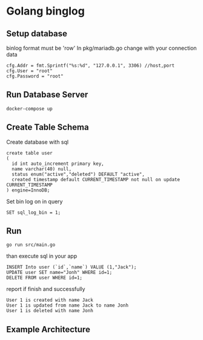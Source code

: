 # Golang binglog

## Setup database
binlog format must be 'row' In pkg/mariadb.go change with your connection data
```
cfg.Addr = fmt.Sprintf("%s:%d", "127.0.0.1", 3306) //host,port
cfg.User = "root"
cfg.Password = "root"
```
## Run Database Server
```
docker-compose up
```

## Create Table Schema
Create database with sql
```
create table user
(
  id int auto_increment primary key,
  name varchar(40) null,
  status enum("active","deleted") DEFAULT "active",
  created timestamp default CURRENT_TIMESTAMP not null on update CURRENT_TIMESTAMP
) engine=InnoDB;
```
Set bin log on in query
```
SET sql_log_bin = 1;
```

## Run
```
go run src/main.go
```
than execute sql in your app
```
INSERT Into user (`id`,`name`) VALUE (1,"Jack");
UPDATE user SET name="Jonh" WHERE id=1;
DELETE FROM user WHERE id=1;

```

report if finish and successfully
```
User 1 is created with name Jack
User 1 is updated from name Jack to name Jonh
User 1 is deleted with name Jonh
```

## Example Architecture

